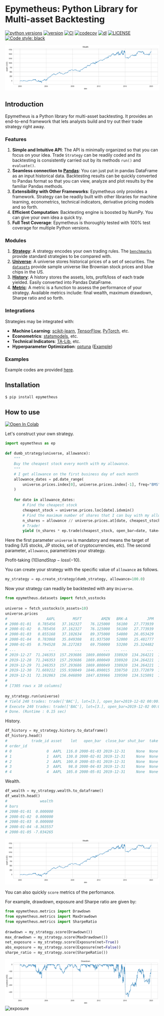 # Epymetheus: Python Library for Multi-asset Backtesting

[![python versions](https://img.shields.io/pypi/pyversions/epymetheus.svg)](https://pypi.org/project/epymetheus/)
[![version](https://img.shields.io/pypi/v/epymetheus.svg)](https://pypi.org/project/epymetheus/)
[![CI](https://github.com/simaki/epymetheus/workflows/CI/badge.svg)](https://github.com/simaki/epymetheus/actions?query=workflow%3ACI)
[![codecov](https://codecov.io/gh/simaki/epymetheus/branch/master/graph/badge.svg)](https://codecov.io/gh/simaki/epymetheus)
[![dl](https://img.shields.io/pypi/dm/epymetheus)](https://pypi.org/project/epymetheus/)
[![LICENSE](https://img.shields.io/github/license/simaki/epymetheus)](LICENSE)
[![Code style: black](https://img.shields.io/badge/code%20style-black-000000.svg)](https://github.com/psf/black)

![wealth](examples/readme/wealth.png)

## Introduction

Epymetheus is a Python library for multi-asset backtesting.
It provides an end-to-end framework that lets analysts build and try out their trade strategy right away.

### Features

1. **Simple and Intuitive API**: The API is minimally organized so that you can focus on your idea. Trade `Strategy` can be readily coded and its backtesting is consistently carried out by its methods `run()` and `evaluate()`.
2. **Seamless connection to [Pandas](https://github.com/pandas-dev/pandas)**: You can just put in pandas DataFrame as an input historical data. Backtesting results can be quickly converted to Pandas format so that you can view, analyze and plot results by the familiar Pandas methods.
3. **Extensibility with Other Frameworks**: Epymetheus only provides a framework. Strategy can be readily built with other libraries for machine learning, econometrics, technical indicators, derivative pricing models and so forth.
4. **Efficient Computation**: Backtesting engine is boosted by NumPy. You can give your own idea a quick try.
5. **Full Test Coverage**: Epymetheus is thoroughly tested with 100% test coverage for multiple Python versions.

### Modules

1. **[Strategy](https://github.com/simaki/epymetheus/tree/master/epymetheus/strategy)**: A strategy encodes your own trading rules. The [`benchmarks`](https://github.com/simaki/epymetheus/tree/master/epymetheus/benchmarks) provide standard strategies to be compared with.
2. **[Universe](https://github.com/simaki/epymetheus/tree/master/epymetheus/universe)**: A universe stores historical prices of a set of securities. The [`datasets`](https://github.com/simaki/epymetheus/tree/master/epymetheus/datasets) provide sample universe like Brownian stock prices and blue chips in the US.
3. **[History](https://github.com/simaki/epymetheus/tree/master/epymetheus/history)**: A history stores the assets, lots, profit/loss of each trade yielded. Easily converted into Pandas DataFrame.
4. **[Metric](https://github.com/simaki/epymetheus/tree/master/epymetheus/metric)**: A metric is a function to assess the performance of your strategy. Available metrics include: final wealth, maximum drawdown, Sharpe ratio and so forth.

### Integrations

Strategies may be integrated with:

- **Machine Learning**: [scikit-learn](https://github.com/scikit-learn/scikit-learn), [TensorFlow](https://github.com/tensorflow/tensorflow), [PyTorch](https://github.com/pytorch/pytorch), etc.
- **Econometrics**: [statsmodels](https://github.com/statsmodels/statsmodels), etc.
- **Technical Indicators**: [TA-Lib](https://github.com/mrjbq7/ta-lib), etc.
- **Hyperparameter Optimization**: [optuna](https://github.com/optuna/optuna) ([Example](examples/examples/hypara.py))

### Examples

Example codes are provided [here](https://github.com/simaki/epymetheus/tree/master/examples).

## Installation

```sh
$ pip install epymetheus
```

## How to use

[![Open In Colab](https://colab.research.google.com/assets/colab-badge.svg)](https://colab.research.google.com/github/simaki/epymetheus/blob/master/examples/readme/readme.ipynb)

Let's construct your own strategy.

```python
import epymetheus as ep

def dumb_strategy(universe, allowance):
    """
    Buy the cheapest stock every month with my allowance.
    """
    # I get allowance on the first business day of each month
    allowance_dates = pd.date_range(
        universe.prices.index[0], universe.prices.index[-1], freq="BMS"
    )

    for date in allowance_dates:
        # Find the cheapest stock
        cheapest_stock = universe.prices.loc[date].idxmin()
        # Find the maximum number of shares that I can buy with my allowance
        n_shares = allowance // universe.prices.at[date, cheapest_stock]
        # Trade!
        yield (n_shares * ep.trade(cheapest_stock, open_bar=date, take=20.0, stop=-10.0))
```

Here the first parameter `universe` is mandatory and means the target of trading (US stocks, JP stocks, set of cryptocurrencies, etc).
The second parameter, `allowance`, parametrizes your strategy.

Profit-taking ($10) and Stop-loss (-$10).

You can create your strategy with the specific value of `allowance` as follows.

```python
my_strategy = ep.create_strategy(dumb_strategy, allowance=100.0)
```

Now your strategy can readily be backtested with any `Universe`.

```python
from epymetheus.datasets import fetch_usstocks

universe = fetch_usstocks(n_assets=10)
universe.prices
#                  AAPL        MSFT         AMZN   BRK-A         JPM         JNJ         WMT        BAC          PG        XOM
# 2000-01-01   0.785456   37.162327    76.125000   56100   27.773939   27.289129   46.962898  14.527933   31.304089  21.492596
# 2000-01-02   0.785456   37.162327    76.125000   56100   27.773939   27.289129   46.962898  14.527933   31.304089  21.492596
# 2000-01-03   0.855168   37.102634    89.375000   54800   26.053429   26.978193   45.391777  14.021359   30.625511  20.892334
# 2000-01-04   0.783068   35.849308    81.937500   52000   25.481777   25.990519   43.693306  13.189125   30.036228  20.492161
# 2000-01-05   0.794528   36.227283    69.750000   53200   25.324482   26.264877   42.801613  13.333860   29.464787  21.609318
# ...               ...         ...          ...     ...         ...         ...         ...        ...         ...        ...
# 2019-12-27  71.246353  157.293686  1869.800049  338920  134.264221  141.892517  117.626419  34.426716  123.050858  64.721184
# 2019-12-28  71.246353  157.293686  1869.800049  338920  134.264221  141.892517  117.626419  34.426716  123.050858  64.721184
# 2019-12-29  71.246353  157.293686  1869.800049  338920  134.264221  141.892517  117.626419  34.426716  123.050858  64.721184
# 2019-12-30  71.669212  155.938049  1846.890015  338750  133.772079  141.454437  117.439545  34.231945  121.469902  64.341515
# 2019-12-31  72.192863  156.046890  1847.839966  339590  134.515091  142.009354  116.888733  34.300117  121.889549  64.619324
#
# [7305 rows x 10 columns]

my_strategy.run(universe)
# Yield 240 trades: trade(['BAC'], lot=[3.], open_bar=2019-12-02 00:00:00) ... Done. (Runtime : 0.12 sec)
# Execute 240 trades: trade(['BAC'], lot=[3.], open_bar=2019-12-02 00:00:00) ... Done. (Runtime : 0.03 sec)
# Done. (Runtime : 0.15 sec)
```

History.

```python
df_history = my_strategy.history.to_dataframe()
df_history.head()
#           trade_id asset    lot   open_bar  close_bar shut_bar  take  stop          pnl
# order_id
# 0                0  AAPL  116.0 2000-01-03 2019-12-31     None  None  None  8275.172683
# 1                1  AAPL  130.0 2000-02-01 2019-12-31     None  None  None  9285.507999
# 2                2  AAPL  100.0 2000-03-01 2019-12-31     None  None  None  7119.731641
# 3                3  AAPL   98.0 2000-04-03 2019-12-31     None  None  None  6975.090952
# 4                4  AAPL  105.0 2000-05-01 2019-12-31     None  None  None  7480.531225
```

Wealth.

```python
df_wealth = my_strategy.wealth.to_dataframe()
df_wealth.head()
#               wealth
# bars
# 2000-01-01  0.000000
# 2000-01-02  0.000000
# 2000-01-03  0.000000
# 2000-01-04 -8.363557
# 2000-01-05 -7.034265
```

![wealth](examples/readme/wealth.png)

You can also quickly `score` metrics of the perfornance.

For example, drawdown, exposure and Sharpe ratio are given by:

```python
from epymetheus.metrics import Drawdown
from epymetheus.metrics import MaxDrawdown
from epymetheus.metrics import SharpeRatio

drawdown = my_strategy.score(Drawdown())
max_drawdown = my_strategy.score(MaxDrawdown())
net_exposure = my_strategy.score(Exposure(net=True))
abs_exposure = my_strategy.score(Exposure(net=False))
sharpe_ratio = my_strategy.score(SharpeRatio())
```

![drawdown](examples/readme/drawdown.png)
![exposure](examples/readme/exposure.png)
